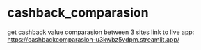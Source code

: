 # cashback_comparasion
get cashback value comparasion between 3 sites
link to live app: https://cashbackcomparasion-u3kwbz5vdpm.streamlit.app/
